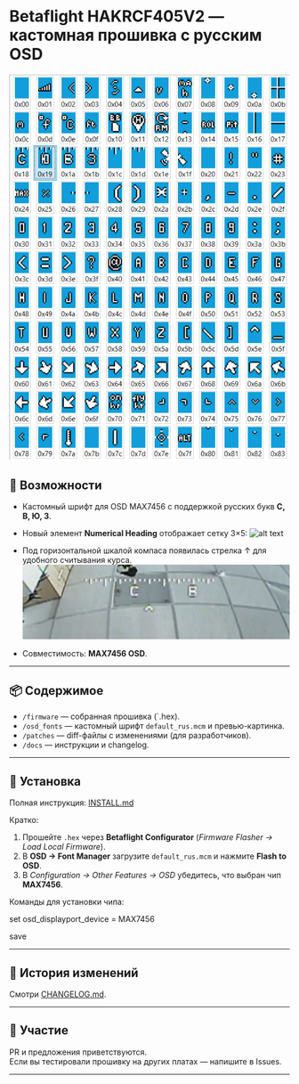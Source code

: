 # Betaflight HAKRCF405V2 — кастомная прошивка с русским OSD

![Превью OSD](osd_fonts/preview.png)

## 📌 Возможности
- Кастомный шрифт для OSD MAX7456 с поддержкой русских букв **С, В, Ю, З**.  
- Новый элемент **Numerical Heading** отображает сетку 3×5:
![alt text](docs/кц.png)

- Под горизонтальной шкалой компаса появилась стрелка ↑ для удобного считывания курса.
![alt text](docs/кбл.png)

- Совместимость: **MAX7456 OSD**.

---

## 📦 Содержимое
- `/firmware` — собранная прошивка (`.hex).  
- `/osd_fonts` — кастомный шрифт `default_rus.mcm` и превью-картинка.  
- `/patches` — diff-файлы с изменениями (для разработчиков).  
- `/docs` — инструкции и changelog.  

---

## 🚀 Установка
Полная инструкция: [INSTALL.md](docs/INSTALL.md)  

Кратко:
1. Прошейте `.hex` через **Betaflight Configurator** (*Firmware Flasher → Load Local Firmware*).  
2. В **OSD → Font Manager** загрузите `default_rus.mcm` и нажмите **Flash to OSD**.  
3. В *Configuration → Other Features → OSD* убедитесь, что выбран чип **MAX7456**.  

Команды для установки чипа:

set osd_displayport_device = MAX7456

save

---

## 📜 История изменений
Смотри [CHANGELOG.md](docs/CHANGELOG.md).

---

## 🤝 Участие
PR и предложения приветствуются.  
Если вы тестировали прошивку на других платах — напишите в Issues.  

---
